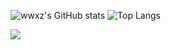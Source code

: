 ![wwxz's GitHub stats](https://github-readme-stats.vercel.app/api?username=shifttag&show_icons=true&theme=dracula)
![Top Langs](https://github-readme-stats.vercel.app/api/top-langs/?username=shifttag&langs_count=6&layout=compact&theme=dark)﻿

<img src="https://ghchart.rshah.org/shifttag"/>
